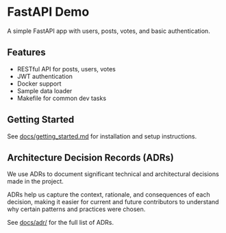 # FastAPI Demo

A simple FastAPI app with users, posts, votes, and basic authentication.

## Features

- RESTful API for posts, users, votes
- JWT authentication
- Docker support
- Sample data loader
- Makefile for common dev tasks

## Getting Started

See [docs/getting_started.md](docs/getting-started.md) for installation and setup instructions.

## Architecture Decision Records (ADRs)

We use ADRs to document significant technical and architectural decisions made in the project. 

ADRs help us capture the context, rationale, and consequences of each decision, making it easier for current and future contributors to understand why certain patterns and practices were chosen.

See [docs/adr/](docs/adr/) for the full list of ADRs.